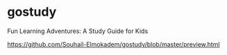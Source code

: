 # gostudy
Fun Learning Adventures: A Study Guide for Kids

https://github.com/Souhail-Elmokadem/gostudy/blob/master/preview.html
